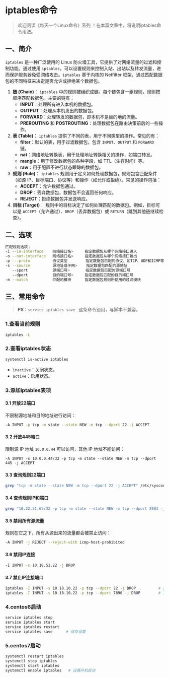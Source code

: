 # iptables命令



> 欢迎阅读《每天一个Linux命令》系列 ！在本篇文章中，将说明iptables命令用法。

## 一、简介

`iptables` 是一种广泛使用的 Linux 防火墙工具，它提供了对网络流量的过滤和控制功能。通过使用 `iptables`，可以设置规则来控制入站、出站以及转发流量，进而保护服务器免受网络攻击。`iptables` 基于内核的 Netfilter 框架，通过匹配数据包的不同特征来决定是否允许或拒绝某个数据包。

1. **链 (Chain)**： `iptables` 中的规则被组织成链。每个链包含一组规则，规则按顺序匹配数据包。主要的链有：
   - **INPUT**：处理所有进入本机的数据包。
   - **OUTPUT**：处理从本机发出的数据包。
   - **FORWARD**：处理转发的数据包，即本机不是目的地的流量。
   - **PREROUTING** 和 **POSTROUTING**：处理数据包在路由决策前后的一些操作。
2. **表 (Table)**： `iptables` 提供了不同的表，用于不同类型的操作。常见的有：
   - **filter**：默认的表，用于过滤数据包，包含 `INPUT`、`OUTPUT` 和 `FORWARD` 链。
   - **nat**：网络地址转换表，用于处理地址转换相关的操作，如端口转发。
   - **mangle**：用于修改数据包的各种字段，如 TTL（生存时间）等。
   - **raw**：用于配置不进行状态跟踪的数据包。
3. **规则 (Rule)**： `iptables` 规则用于定义如何处理数据包，规则包含匹配条件（如源 IP、目标端口、协议等）和操作（如允许或拒绝）。常见的操作包括：
   - **ACCEPT**：允许数据包通过。
   - **DROP**：丢弃数据包，数据包不会返回任何响应。
   - **REJECT**：拒绝数据包并发送响应。
4. **目标 (Target)**： 规则中的目标决定了如何处理匹配的数据包。例如，目标可以是 `ACCEPT`（允许通过）、`DROP`（丢弃数据包）或 `RETURN`（跳到其他链继续检查）。



## 二、选项

```bash
匹配规则选项：
-i --in-interface    网络接口名>     指定数据包从哪个网络接口进入
-o --out-interface   网络接口名>     指定数据包从哪个网络接口输出
-p ---proto          协议类型        指定数据包匹配的协议，如TCP、UDP和ICMP等
-s --source          源地址或子网>    指定数据包匹配的源地址
   --sport           源端口号>       指定数据包匹配的源端口号
   --dport           目的端口号>     指定数据包匹配的目的端口号
-m --match           匹配的模块      指定数据包规则所使用的过滤模块
```



## 三、常用命令

> **PS：**`service iptables save ` 这条命令别用，与脚本不兼容。

### 1.查看当前规则

```bash
iptables -L
```

### 2.查看iptables状态

```bash
systemctl is-active iptables
```

- `inactive`：关闭状态。
- `active`：启用状态。

### 3.**添加iptables表项**

#### 3.1 开放22端口

不限制源地址和目的地址进行访问：

```bash
-A INPUT -p tcp -m state --state NEW -m tcp --dport 22 -j ACCEPT
```

#### 3.2 开放445端口

限制源 IP 地址 `10.0.0.44` 可以访问，其他 IP 地址不能访问：

```
-A INPUT -s 10.0.0.44/32 -p tcp -m state --state NEW -m tcp --dport 445 -j ACCEPT
```

#### 3.3 查询规则22端口

```bash
grep "tcp -m state --state NEW -m tcp --dport 22 -j ACCEPT" /etc/sysconfig/iptables
```

#### 3.4 查询规则IP和端口

```bash
grep "10.22.51.65/32 -p tcp -m state --state NEW -m tcp --dport 8083 -j ACCEPT" /etc/sysconfig/iptables
```

#### 3.5 禁用所有源流量

规则在它之下，所有从源出来的流量都会被禁止访问：

```bash
-A INPUT -j REJECT --reject-with icmp-host-prohibited
```

#### 3.6 禁用IP连接

```bash
-I INPUT -s 10.18.51.22 -j DROP
```

#### 3.7 禁止IP连接端口

```bash
iptables -I INPUT -s 10.18.10.22 -p tcp --dport 22 -j DROP			# 22端口
iptables -I INPUT -s 10.18.10.22 -p tcp --dport 7890 -j DROP		# 7890端口
```

### 4.centos6启动

```bash
service iptables stop
service iptables start
service iptables restart
service iptables save	   # 保存设置
```

### 5.centos7启动

```bash
systemctl restart iptables
systemctl stop iptables
systemctl start iptables
systemctl enable iptables   # 设置开机启动
```



